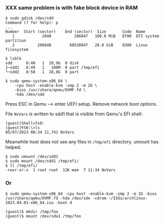 
### XXX same problem is with fake block device in RAM

```
$ sudo gdisk /dev/sdd
Command (? for help): p
...
Number  Start (sector)    End (sector)  Size       Code  Name
   1            2048          206847   100.0 MiB   EF00  EFI system partition
   2          206848        60538847   28.8 GiB    8300  Linux filesystem
```

```
$ lsblk
sdd      8:48   1  28,9G  0 disk 
├─sdd1   8:49   1   100M  0 part /tmp/efi
└─sdd2   8:50   1  28,8G  0 part
```

```
$ sudo qemu-system-x86_64 \
    -cpu host -enable-kvm -smp 2 -m 2G \
    -bios /usr/share/qemu/OVMF.fd \
    -hda /dev/sdd
```


Press ESC in Qemu --> enter UEFI setup. Remove network boot options.

File `NvVars` is written to sdd1 that is visible from Qemu's EFI shell:

```
(guest)Shell>fs0:
(guest)FS0:\>ls
05/07/2023 08:34 11,741 NvVars
```

Meanwhile host does not see any files in `/tmp/efi` directory. umount has helped:

```
$ sudo umount /dev/sdd1
$ sudo mount /dev/sdd1 /tmp/efi/
$ ll /tmp/efi/
-rwxr-xr-x  1 root root  12K мая  7 11:34 NvVars
```

### Or

```
$ sudo qemu-system-x86_64 -cpu host -enable-kvm -smp 2 -m 2G -bios /usr/share/qemu/OVMF.fd -hda /dev/sde -cdrom ~/ISOs/archlinux-2023.04.01-x86_64.iso -boot d
```

```
(guest)$ mkdir /tmp/foo 
(guest)$ mount /dev/sda1 /tmp/foo
```